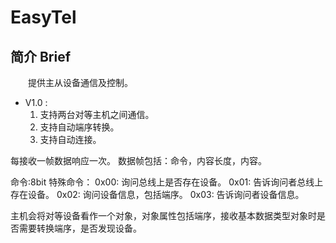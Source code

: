 # EasyTel

## 简介 Brief
&emsp;&emsp;提供主从设备通信及控制。

- V1.0 : 
    1. 支持两台对等主机之间通信。
    2. 支持自动端序转换。
    3. 支持自动连接。

每接收一帧数据响应一次。
数据帧包括：命令，内容长度，内容。

命令:8bit
特殊命令：
0x00: 询问总线上是否存在设备。
0x01: 告诉询问者总线上存在设备。
0x02: 询问设备信息，包括端序。
0x03: 告诉询问者设备信息。

主机会将对等设备看作一个对象，对象属性包括端序，接收基本数据类型对象时是否需要转换端序，是否发现设备。


<!-- - V1.0 : 
    1. 支持一台主机多台从机。
        a. 总线的使用完全由主机控制，从机不能主动发出消息。
    2. 支持自动端序转换。
    3. 支持自动连接。 -->

    